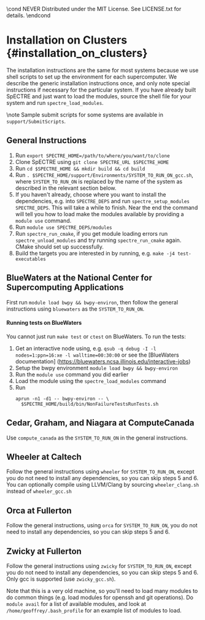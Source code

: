 \cond NEVER
Distributed under the MIT License.
See LICENSE.txt for details.
\endcond
# Installation on Clusters {#installation_on_clusters}

The installation instructions are the same for most systems because we use shell
scripts to set up the environment for each supercomputer. We describe the
generic installation instructions once, and only note special instructions if
necessary for the particular system. If you have already built SpECTRE and just
want to load the modules, source the shell file for your system and run
`spectre_load_modules`.

\note Sample submit scripts for some systems are available in
`support/SubmitScripts`.

## General Instructions

1. Run `export SPECTRE_HOME=/path/to/where/you/want/to/clone`
2. Clone SpECTRE using `git clone SPECTRE_URL $SPECTRE_HOME`
3. Run `cd $SPECTRE_HOME && mkdir build && cd build`
4. Run `. $SPECTRE_HOME/support/Environments/SYSTEM_TO_RUN_ON_gcc.sh`, where
   `SYSTEM_TO_RUN_ON` is replaced by the name of the system as described in the
   relevant section below.
5. If you haven't already, choose where you want to install the dependencies,
   e.g. into `SPECTRE_DEPS` and run `spectre_setup_modules SPECTRE_DEPS`. This
   will take a while to finish. Near the end the command will tell you how to
   load make the modules available by providing a `module use` command.
6. Run `module use SPECTRE_DEPS/modules`
7. Run `spectre_run_cmake`, if you get module loading errors run
   `spectre_unload_modules` and try running `spectre_run_cmake` again. CMake
   should set up successfully.
8. Build the targets you are interested in by running, e.g.
   `make -j4 test-executables`

## BlueWaters at the National Center for Supercomputing Applications

First run `module load bwpy && bwpy-environ`, then follow the general
instructions using `bluewaters` as the `SYSTEM_TO_RUN_ON`.

#### Running tests on BlueWaters

You cannot just run `make test` or `ctest` on BlueWaters.
To run the tests:
1. Get an interactive node using, e.g. `qsub -q debug -I -l nodes=1:ppn=16:xe -l
   walltime=00:30:00` or see the [BlueWaters documentation]
   (https://bluewaters.ncsa.illinois.edu/interactive-jobs)
2. Setup the bwpy environment `module load bwpy && bwpy-environ`
3. Run the `module use` command you did earlier
4. Load the module using the `spectre_load_modules` command
5. Run
   ```
   aprun -n1 -d1 -- bwpy-environ -- \
     $SPECTRE_HOME/build/bin/NonFailureTestsRunTests.sh
   ```

## Cedar, Graham, and Niagara at ComputeCanada

Use `compute_canada` as the `SYSTEM_TO_RUN_ON` in the general instructions.

## Wheeler at Caltech

Follow the general instructions using `wheeler` for `SYSTEM_TO_RUN_ON`, except
you do not need to install any dependencies, so you can skip steps 5 and 6. You
can optionally compile using LLVM/Clang by sourcing `wheeler_clang.sh` instead
of `wheeler_gcc.sh`

## Orca at Fullerton

Follow the general instructions, using `orca` for `SYSTEM_TO_RUN_ON`,
you do not need to install any dependencies, so you can skip steps 5 and 6.

## Zwicky at Fullerton

Follow the general instructions using `zwicky` for `SYSTEM_TO_RUN_ON`, except
you do not need to install any dependencies, so you can skip steps 5 and 6.
Only gcc is supported (use `zwicky_gcc.sh`).

Note that this is a very old machine, so you'll need to load many modules to
do common things (e.g. load modules for openssh and git operations). Do
`module avail` for a list of available modules, and look at
`/home/geoffrey/.bash_profile` for an example list of modules to load.
